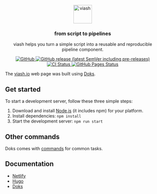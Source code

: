 <p align="center">
  <a href="https://viash.io/">
    <img alt="viash" src="https://viash.io/viash.svg" width="60">
  </a>
</p>

<h3 align="center">
  from script to pipelines
</h3>

<p align="center">
  viash helps you turn a simple script into a reusable and reproducible pipeline component.
</p>

<p align="center">
  <a href="https://github.com/viash-io/viash/blob/master/LICENSE.md">
    <img src="https://img.shields.io/github/license/viash-io/viash?style=flat-square" alt="GitHub">
  </a>
  <a href="https://github.com/viash-io/viash/releases">
    <img src="https://img.shields.io/github/v/release/viash-io/viash?include_prereleases&style=flat-square"alt="GitHub release (latest SemVer including pre-releases)">
  </a>
  <a href="https://github.com/viash-io/viash/actions?query=workflow%3A%22Scala+CI%22">
    <img src="https://img.shields.io/github/workflow/status/viash-io/viash/Scala%20CI/master?style=flat-square" alt="CI Status">
  </a>
  <a href="https://github.com/viash-io/viash_web/actions?query=workflow%3A%22GitHub+Pages%22">
    <img src="https://img.shields.io/github/workflow/status/viash-io/viash_web/GitHub%20Pages/master?style=flat-square" alt="GitHub Pages Status">
  </a>
</p>

The [viash.io](https://viash.io) web page was built using [Doks](https://getdoks.org).


## Get started

To start a development server, follow these three simple steps:

1. Download and install [Node.js](https://nodejs.org/) (it includes npm) for your platform.
2. Install dependencies: `npm install`
3. Start the development server: `npm run start`

## Other commands

Doks comes with [commands](https://getdoks.org/docs/prologue/commands/) for common tasks.

## Documentation

- [Netlify](https://docs.netlify.com/)
- [Hugo](https://gohugo.io/documentation/)
- [Doks](https://getdoks.org/)

